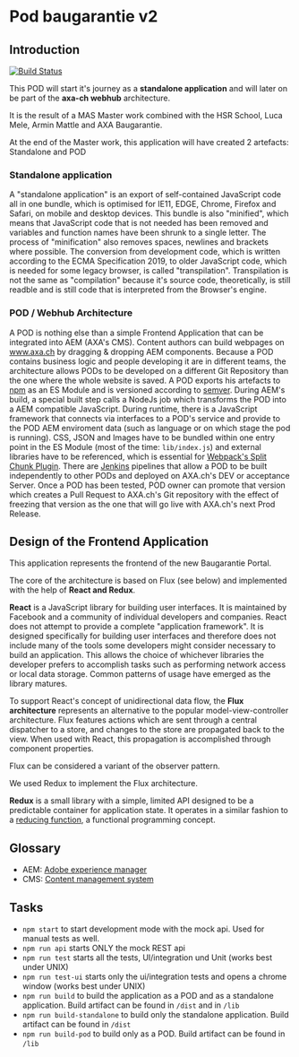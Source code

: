 # Pod baugarantie v2

## Introduction

[![Build Status](https://travis-ci.org/axa-ch/pod-baugarantie.svg?branch=develop)](https://travis-ci.org/axa-ch/pod-baugarantie)

This POD will start it's journey as a **standalone application** and will later on be part of the **axa-ch webhub** architecture.

It is the result of a MAS Master work combined with the HSR School, Luca Mele, Armin Mattle and AXA Baugarantie.

At the end of the Master work, this application will have created 2 artefacts: Standalone and POD

### Standalone application

A "standalone application" is an export of self-contained JavaScript code all in one bundle, which is optimised for IE11, EDGE, Chrome, Firefox and Safari, on mobile and desktop devices. This bundle is also "minified", which means that JavaScript code that is not needed has been removed and variables and function names have been shrunk to a single letter. The process of "minification" also removes spaces, newlines and brackets where possible. The conversion from development code, which is written according to the ECMA Specification 2019, to older JavaScript code, which is needed for some legacy browser, is called "transpilation". 
Transpilation is not the same as "compilation" because it's source code, theoretically, is still readble and is still code that is interpreted from the Browser's engine. 

### POD / Webhub Architecture

A POD is nothing else than a simple Frontend Application that can be integrated into AEM (AXA's CMS). Content authors can build webpages on www.axa.ch by dragging & dropping AEM components. Because a POD contains business logic and people developing it are in different teams, the architecture allows PODs to be developed on a different Git Repository than the one where the whole website is saved. A POD exports his artefacts to [npm](https://www.npmjs.com/) as an ES Module and is versioned according to [semver](https://semver.org/). During AEM's build, a special built step calls a NodeJs job which transforms the POD into a AEM compatible JavaScript. During runtime, there is a JavaScript framework that connects via interfaces to a POD's service and provide to the POD AEM enviroment data (such as language or on which stage the pod is running). 
CSS, JSON and Images have to be bundled within one entry point in the ES Module (most of the time: `lib/index.js`) and external libraries have to be referenced, which is essential for [Webpack's Split Chunk Plugin](https://webpack.js.org/plugins/split-chunks-plugin/). There are [Jenkins](https://jenkins.io/) pipelines that allow a POD to be built independently to other PODs and deployed on AXA.ch's DEV or acceptance Server. Once a POD has been tested, POD owner can promote that version which creates a Pull Request to AXA.ch's Git repository with the effect of freezing that version as the one that will go live with AXA.ch's next Prod Release.

## Design of the Frontend Application

This application represents the frontend of the new Baugarantie Portal.

The core of the architecture is based on Flux (see below) and implemented with the help of **React and Redux**.

**React** is a JavaScript library for building user interfaces. It is maintained by Facebook and a community of individual developers and companies. React does not attempt to provide a complete "application framework". It is designed specifically for building user interfaces and therefore does not include many of the tools some developers might consider necessary to build an application. This allows the choice of whichever libraries the developer prefers to accomplish tasks such as performing network access or local data storage. Common patterns of usage have emerged as the library matures.

To support React's concept of unidirectional data flow, the **Flux architecture** represents an alternative to the popular model-view-controller architecture. Flux features actions which are sent through a central dispatcher to a store, and changes to the store are propagated back to the view. When used with React, this propagation is accomplished through component properties.

Flux can be considered a variant of the observer pattern.

We used Redux to implement the Flux architecture.

**Redux** is a small library with a simple, limited API designed to be a predictable container for application state. It operates in a similar fashion to a [reducing function](https://en.wikipedia.org/wiki/Fold_(higher-order_function)), a functional programming concept.

## Glossary

- AEM: [Adobe experience manager](https://www.adobe.com/ch_de/marketing/experience-manager.html)
- CMS: [Content management system](https://en.wikipedia.org/wiki/Content_management_system)

## Tasks

- `npm start` to start development mode with the mock api. Used for manual tests as well.
- `npm run api` starts ONLY the mock REST api
- `npm run test` starts all the tests, UI/integration und Unit (works best under UNIX)
- `npm run test-ui` starts only the ui/integration tests and opens a chrome window (works best under UNIX)
- `npm run build` to build the application as a POD and as a standalone application. Build artifact can be found in `/dist` and in `/lib`
- `npm run build-standalone` to build only the standalone application. Build artifact can be found in `/dist`
- `npm run build-pod` to build only as a POD. Build artifact can be found in `/lib`
